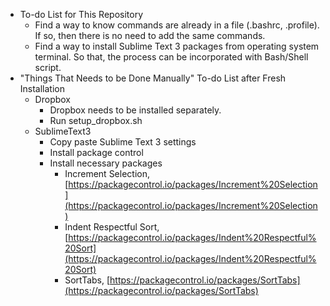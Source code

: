 * To-do List for This Repository
    * Find a way to know commands are already in a file (.bashrc, .profile). If so, then there is no need to add the same commands.
    * Find a way to install Sublime Text 3 packages from operating system terminal. So that, the process can be incorporated with Bash/Shell script.
* "Things That Needs to be Done Manually" To-do List after Fresh Installation
    * Dropbox
        * Dropbox needs to be installed separately.
        * Run setup_dropbox.sh
    * SublimeText3
        * Copy paste Sublime Text 3 settings
        * Install package control
        * Install necessary packages
            * Increment Selection, [https://packagecontrol.io/packages/Increment%20Selection](https://packagecontrol.io/packages/Increment%20Selection)
            * Indent Respectful Sort, [https://packagecontrol.io/packages/Indent%20Respectful%20Sort](https://packagecontrol.io/packages/Indent%20Respectful%20Sort)
            * SortTabs, [https://packagecontrol.io/packages/SortTabs](https://packagecontrol.io/packages/SortTabs)